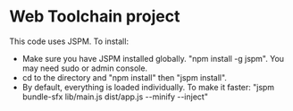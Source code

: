 Web Toolchain project
=====================

This code uses JSPM. To install:

- Make sure you have JSPM installed globally. "npm install -g jspm". You may need sudo or admin console.
- cd to the directory and "npm install" then "jspm install".
- By default, everything is loaded individually. To make it faster: "jspm bundle-sfx lib/main.js dist/app.js --minify --inject"
